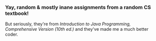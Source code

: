 ### Yay, random & mostly inane assignments from a random CS textbook!
But seriously, they're from *Introduction to Java Programming, Comprehensive Version (10th ed.)*
and they've made me a much better coder.
